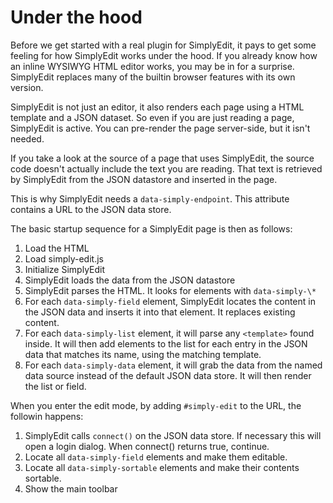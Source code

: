 # Under the hood

Before we get started with a real plugin for SimplyEdit, it pays to get some feeling for how SimplyEdit works under the hood. If you already know how an inline WYSIWYG HTML editor works, you may be in for a surprise. SimplyEdit replaces many of the builtin browser features with its own version.

SimplyEdit is not just an editor, it also renders each page using a HTML template and a JSON dataset. So even if you are just reading a page, SimplyEdit is active. You can pre-render the page server-side, but it isn't needed.

If you take a look at the source of a page that uses SimplyEdit, the source code doesn't actually include the text you are reading. That text is retrieved by SimplyEdit from the JSON datastore and inserted in the page.

This is why SimplyEdit needs a `data-simply-endpoint`. This attribute contains a URL to the JSON data store.

The basic startup sequence for a SimplyEdit page is then as follows:

1. Load the HTML
2. Load simply-edit.js
3. Initialize SimplyEdit 
4. SimplyEdit loads the data from the JSON datastore
5. SimplyEdit parses the HTML. It looks for elements with `data-simply-\*`
6. For each `data-simply-field` element, SimplyEdit locates the content in the JSON data and inserts it into that element. It replaces existing content.
7. For each `data-simply-list` element, it will parse any `<template>` found inside. It will then add elements to the list for each entry in the JSON data that matches its name, using the matching template.
8. For each `data-simply-data` element, it will grab the data from the named data source instead of the default JSON data store. It will then render the list or field.

When you enter the edit mode, by adding `#simply-edit` to the URL, the followin happens:

1. SimplyEdit calls `connect()` on the JSON data store. If necessary this will open a login dialog. When connect() returns true, continue.
2. Locate all `data-simply-field` elements and make them editable. 
2. Locate all `data-simply-sortable` elements and make their contents sortable.
3. Show the main toolbar

